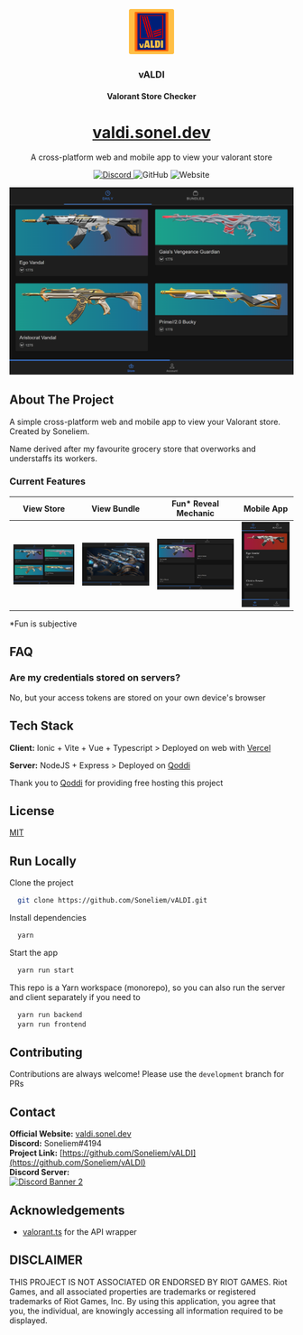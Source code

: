 <p align="center">
  <a href="https://github.com/Soneliem/WAIUA">
    <img src="assets/logo.png" alt="Logo" width="80" height="80">
  </a>
</p>
<h3 align="center">vALDI</h3>
<h4 align="center">Valorant Store Checker</h4>
<a href="https://valdi.sonel.dev"><h1 align="center">valdi.sonel.dev</h1></a>

  <p align="center">
    A cross-platform web and mobile app to view your valorant store</p>
    <p align="center">
    <a href="https://discord.gg/X7CYCeZSRK">
      <img alt="Discord" src="https://img.shields.io/discord/881790284613185546?color=blue&label=discord">
    </a>
    <img alt="GitHub" src="https://img.shields.io/github/license/Soneliem/vALDI?color=blue">
    <img alt="Website" src="https://img.shields.io/website?url=https%3A%2F%2Fvaldi.sonel.dev?color=blue">
  <br />

![Screenshot](assets/main.png)

## About The Project

A simple cross-platform web and mobile app to view your Valorant store. Created by Soneliem.

Name derived after my favourite grocery store that overworks and understaffs its workers.

### Current Features

|View Store|View Bundle|Fun* Reveal Mechanic|Mobile App|
|:---:|:---:|:---:|:---:|
|![store](assets/main.png)|![bundle](assets/bundle.png)|![reveal](assets/reveal.png)|![app](assets/mobile.png)|

*Fun is subjective

## FAQ

### Are my credentials stored on servers?

No, but your access tokens are stored on your own device's browser

## Tech Stack

**Client:** Ionic + Vite + Vue + Typescript >
Deployed on web with [Vercel](https://vercel.com)

**Server:** NodeJS + Express > Deployed on [Qoddi](https://qoddi.com/)

Thank you to [Qoddi](https://qoddi.com/) for providing free hosting this project

## License

[MIT](https://choosealicense.com/licenses/mit/)

## Run Locally

Clone the project

```bash
  git clone https://github.com/Soneliem/vALDI.git
```

Install dependencies

```bash
  yarn
```

Start the app

```bash
  yarn run start
```

This repo is a Yarn workspace (monorepo), so you can also run the server and client separately if you need to

```bash
  yarn run backend
  yarn run frontend
```

## Contributing

Contributions are always welcome! Please use the `development` branch for PRs

## Contact

**Official Website:** [valdi.sonel.dev](https://valdi.sonel.dev)  
**Discord:** Soneliem#4194  
**Project Link:** [https://github.com/Soneliem/vALDI](https://github.com/Soneliem/vALDI)  
**Discord Server:**  
[![Discord Banner 2](https://discordapp.com/api/guilds/881790284613185546/widget.png?style=banner2)](https://discord.gg/X7CYCeZSRK)  

## Acknowledgements

- [valorant.ts](https://github.com/KTNG-3/valorant-api) for the API wrapper

## DISCLAIMER

THIS PROJECT IS NOT ASSOCIATED OR ENDORSED BY RIOT GAMES. Riot Games, and all associated properties are trademarks or registered trademarks of Riot Games, Inc.
By using this application, you agree that you, the individual, are knowingly accessing all information required to be displayed.
